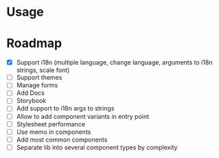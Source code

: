 # Usage

# Roadmap

- [x] Support i18n (multiple language, change language, arguments to i18n strings, scale font)
- [ ] Support themes
- [ ] Manage forms
- [ ] Add Docs
- [ ] Storybook
- [ ] Add support to i18n args to strings
- [ ] Allow to add component variants in entry point
- [ ] Stylesheet performance
- [ ] Use memo in components
- [ ] Add most common components
- [ ] Separate lib into several component types by complexity
